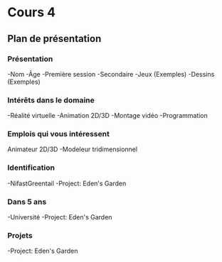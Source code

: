 # Cours 4
## Plan de présentation

### Présentation
-Nom
-Âge
-Première session
-Secondaire
-Jeux (Exemples)
-Dessins (Exemples)

### Intérêts dans le domaine
-Réalité virtuelle
-Animation 2D/3D
-Montage vidéo
-Programmation

### Emplois qui vous intéressent
Animateur 2D/3D
-Modeleur tridimensionnel

### Identification
-NifastGreentail
-Project: Eden's Garden

### Dans 5 ans
-Université
-Project: Eden's Garden

### Projets
-Project: Eden's Garden
